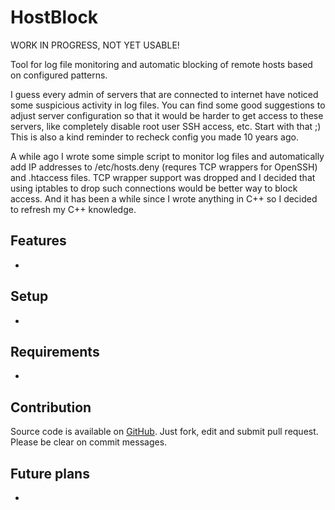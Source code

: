 HostBlock
=========

WORK IN PROGRESS, NOT YET USABLE!

Tool for log file monitoring and automatic blocking of remote hosts based on configured patterns.

I guess every admin of servers that are connected to internet have noticed some suspicious activity in log files. You can find some good suggestions to adjust server configuration so that it would be harder to get access to these servers, like completely disable root user SSH access, etc. Start with that ;) This is also a kind reminder to recheck config you made 10 years ago.

A while ago I wrote some simple script to monitor log files and automatically add IP addresses to /etc/hosts.deny (requres TCP wrappers for OpenSSH) and .htaccess files. TCP wrapper support was dropped and I decided that using iptables to drop such connections would be better way to block access. And it has been a while since I wrote anything in C++ so I decided to refresh my C++ knowledge.

Features
--------

 - 

Setup
-----

 - 

Requirements
------------

 -

Contribution
------------

Source code is available on [GitHub](https://github.com/tower9/hostblock). Just fork, edit and submit pull request. Please be clear on commit messages.

Future plans
------------

 - 